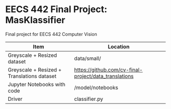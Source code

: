 # EECS 442 Final Project: MasKlassifier
Final project for EECS 442 Computer Vision

| Item                                       | Location                                              |
|--------------------------------------------|-------------------------------------------------------|
| Greyscale + Resized dataset                | data/small/                                           |
| Greyscale + Resized + Translations dataset | https://github.com/cv-final-project/data_translations |
| Jupyter Notebooks with code                | /model/notebooks                                      |
| Driver                                     | classifier.py                                         |
